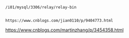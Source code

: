 
    /i01/mysql/3306/relay/relay-bin


    https://www.cnblogs.com/jian0110/p/9404773.html
https://www.cnblogs.com/martinzhang/p/3454358.html